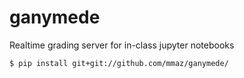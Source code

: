 # ganymede
Realtime grading server for in-class jupyter notebooks

```bash
$ pip install git+git://github.com/mmaz/ganymede/
```
